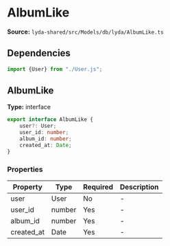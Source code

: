 # AlbumLike

**Source:** `lyda-shared/src/Models/db/lyda/AlbumLike.ts`

## Dependencies

```typescript
import {User} from "./User.js";
```

## AlbumLike

**Type:** interface

```typescript
export interface AlbumLike {
    user?: User;
    user_id: number;
    album_id: number;
    created_at: Date;
}
```

### Properties

| Property | Type | Required | Description |
|----------|------|----------|-------------|
| user | U​s​e​r | No | - |
| user_id | number | Yes | - |
| album_id | number | Yes | - |
| created_at | D​a​t​e | Yes | - |

